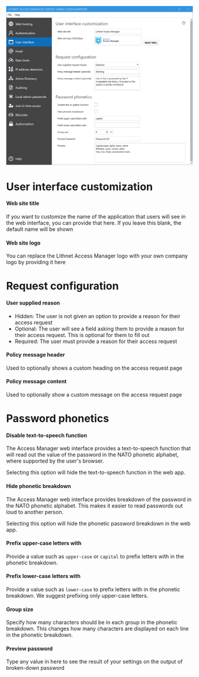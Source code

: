 
<img src="../images/ui-page-userinterface.png" alt="ui" width="1000px">

# User interface customization
#### Web site title
If you want to customize the name of the application that users will see in the web interface, you can provide that here. If you leave this blank, the default name will be shown

#### Web site logo
You can replace the Lithnet Access Manager logo with your own company logo by providing it here

# Request configuration
#### User supplied reason
 - Hidden: The user is not given an option to provide a reason for their access request
 - Optional: The user will see a field asking them to provide a reason for their access request. This is optional for them to fill out
 - Required: The user must provide a reason for their access request

#### Policy message header 
Used to optionally shows a custom heading on the access request page 

#### Policy message content
Used to optionally show a custom message on the access request page

# Password phonetics
#### Disable text-to-speech function
The Access Manager web interface provides a text-to-speech function that will read out the value of the password in the NATO phonetic alphabet, where supported by the user's browser.

Selecting this option will hide the text-to-speech function in the web app.

#### Hide phonetic breakdown
The Access Manager web interface provides breakdown of the password in the NATO phonetic alphabet. This makes it easier to read passwords out loud to another person.

Selecting this option will hide the phonetic password breakdown in the web app.

#### Prefix upper-case letters with
Provide a value such as `upper-case` or `capital` to prefix letters with in the phonetic breakdown.

#### Prefix lower-case letters with
Provide a value such as `lower-case` to prefix letters with in the phonetic breakdown. We suggest prefixing only upper-case letters.

#### Group size
Specify how many characters should be in each group in the phonetic breakdown. This changes how many characters are displayed on each line in the phonetic breakdown.

#### Preview password
Type any value in here to see the result of your settings on the output of broken-down password